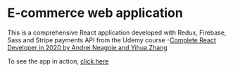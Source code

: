 # E-commerce web application


This is a comprehensive React application developed with Redux, Firebase, Sass and Stripe payments API from the Udemy course -<a href= "https://www.udemy.com/course/complete-react-developer-zero-to-mastery/">Complete React Developer in 2020 by Andrei Neagoie and Yihua Zhang</a>

To see the app in action, <a href= "https://oca-live.herokuapp.com/">click here<a>
